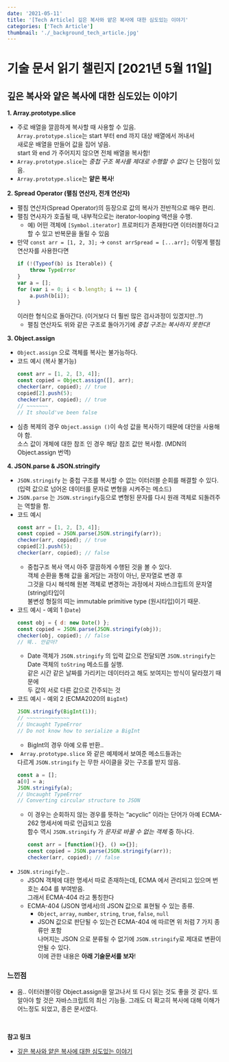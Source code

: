 ```yaml
---
date: '2021-05-11'
title: '[Tech Article] 깊은 복사와 얕은 복사에 대한 심도있는 이야기'
categories: ['Tech Article']
thumbnail: './_background_tech_article.jpg'
---
```


# 기술 문서 읽기 챌린지 [2021년 5월 11일]

## **깊은 복사와 얕은 복사에 대한 심도있는 이야기**

**1. Array.prototype.slice**

-   주로 배열을 깔끔하게 복사할 때 사용할 수 있음.  
     `Array.prototype.slice`는 start 부터 end 까지 대상 배열에서 꺼내서  
     새로운 배열을 만들어 값을 집어 넣음.  
     start 와 end 가 주어지지 않으면 전체 배열을 복사함!
-   `Array.prototype.slice`는 _중첩 구조 복사를 제대로 수행할 수 없다_ 는 단점이 있음.
-   `Array.prototype.slice`는 **얕은 복사**!

**2. Spread Operator (펼침 연산자, 전개 연산자)**

-   펼침 연산자(Spread Operator)의 등장으로 값의 복사가 전반적으로 매우 편리.
-   펼침 연사자가 호출될 때, 내부적으로는 iterator-looping 액션을 수행.
    -   예) 어떤 객체에 `[Symbol.iterator]` 프로퍼티가 존재한다면 이터러블하다고 할 수 있고 반복문을 돌릴 수 있음
-   만약 `const arr = [1, 2, 3];` -> `const arrSpread = [...arr];` 이렇게 펼침 연산자를 사용한다면
    ```js
    if (!(Typeof(b) is Iterable)) {
        throw TypeError
    }
    var a = [];
    for (var i = 0; i < b.length; i += 1) {
        a.push(b[i]);
    }
    ```
    이러한 형식으로 돌아간다. (이거보다 더 훨씬 많은 검사과정이 있겠지만..?)
    -   펼침 연산자도 위와 같은 구조로 돌아가기에 _중첩 구조는 복사하지 못한다!_

**3. Object.assign**
- `Object.assign` 으로 객체를 복사는 불가능하다.
- 코드 예시 (복사 불가능)
    ```js
    const arr = [1, 2, [3, 4]];
    const copied = Object.assign([], arr);
    checker(arr, copied); // true
    copied[2].push(5);
    checker(arr, copied); // true
    // ~~~~~~~
    // It should've been false
    ```
- 심층 복제의 경우 `Object.assign ()`이 속성 값을 복사하기 때문에 대안을 사용해야 함.  
    소스 값이 개체에 대한 참조 인 경우 해당 참조 값만 복사함. (MDN의 Object.assign 번역)

**4. JSON.parse & JSON.stringify**
- `JSON.stringify` 는 중첩 구조를 복사할 수 없는 이터러블 순회를 해결할 수 있다.  
    (입력 값으로 넘어온 데이터를 문자로 변형을 시켜주는 메소드)
- `JSON.parse` 는 `JSON.stringify`등으로 변형된 문자를 다시 원래 객체로 되돌려주는 역할을 함.
- 코드 예시
    ```js
    const arr = [1, 2, [3, 4]];
    const copied = JSON.parse(JSON.stringify(arr));
    checker(arr, copied); // true
    copied[2].push(5);
    checker(arr, copied); // false
    ```
    - 중첩구조 복사 역시 아주 깔끔하게 수행된 것을 볼 수 있다.  
        객체 순환을 통해 값을 옮겨담는 과정이 아닌, 문자열로 변경 후  
        그것을 다시 해석해 원본 객체로 변경하는 과정에서 자바스크립트의 문자열(string)타입이  
        불변성 형질의 띠는 immutable primitive type (원시타입)이기 때문.
- 코드 예시 - 예외 1 (`Date`)
    ```js
    const obj = { d: new Date() };
    const copied = JSON.parse(JSON.stringify(obj));
    checker(obj, copied); // false
    // 웨.. 안같아?
    ```
    - Date 객체가 `JSON.stringify` 의 입력 값으로 전달되면 `JSON.stringify`는  
        Date 객체의 `toString` 메소드를 실행.  
        같은 시간 같은 날짜를 가리키는 데이터라고 해도 보여지는 방식이 달라졌기 때문에  
        두 값의 서로 다른 값으로 간주되는 것
- 코드 예시 - 예외 2 (ECMA2020의 `BigInt`)
    ```js
    JSON.stringify(BigInt(1));
    // ~~~~~~~~~~~~~~
    // Uncaught TypeError
    // Do not know how to serialize a BigInt
    ```
    - BigInt의 경우 아예 오류 반환..
- ` Array.prototype.slice` 와 같은 예제에서 보여준 메소드들과는  
    다르게 `JSON.stringify` 는 무한 사이클을 갖는 구조를 받지 않음.
    ```js
    const a = [];
    a[0] = a;
    JSON.stringify(a);
    // Uncaught TypeError
    // Converting circular structure to JSON
    ```
    - 이 경우는 순회하지 않는 경우를 뜻하는 “acyclic” 이라는 단어가 아예 ECMA-262 명세서에 따로 언급되고 있음  
        함수 역시 `JSON.stringify` 가 _문자로 바꿀 수 없는 객체_ 중 하나다.  
        ```js
        const arr = [function(){}, () =>{}];
        const copied = JSON.parse(JSON.stringify(arr));
        checker(arr, copied); // false
        ```
- `JSON.stringify`는..
    - JSON 객체에 대한 명세서 따로 존재하는데, ECMA 에서 관리되고 있으며 번호는 404 를 부여받음.  
        그래서 ECMA-404 라고 통칭한다
    - ECMA-404 (JSON 명세서)의  JSON 값으로 표현될 수 있는 종류.
        - `Object`, `array`, `number`, `string`, `true`, `false`, `null`
        -  JSON 값으로 판단될 수 있는건 ECMA-404 에 따르면 위 처럼 7 가지 종류만 포함  
            나머지는 JSON 으로 분류될 수 없기에 `JSON.stringify`로 제대로 변환이 안될 수 있다.  
            이에 관한 내용은 **아래 기술문서를 보자**!

### 느낀점

-   음.. 이터러블이랑 Object.assign을 알고나서 또 다시 읽는 것도 좋을 것 같다.
    또 알아야 할 것은 자바스크립트의 최신 기능들.
    그래도 더 확고히 복사에 대해 이해가 어느정도 되었고, 종은 문서였다.


<br/>

**참고 링크**

-   [깊은 복사와 얕은 복사에 대한 심도있는 이야기](https://medium.com/watcha/깊은-복사와-얕은-복사에-대한-심도있는-이야기-2f7d797e008a)
